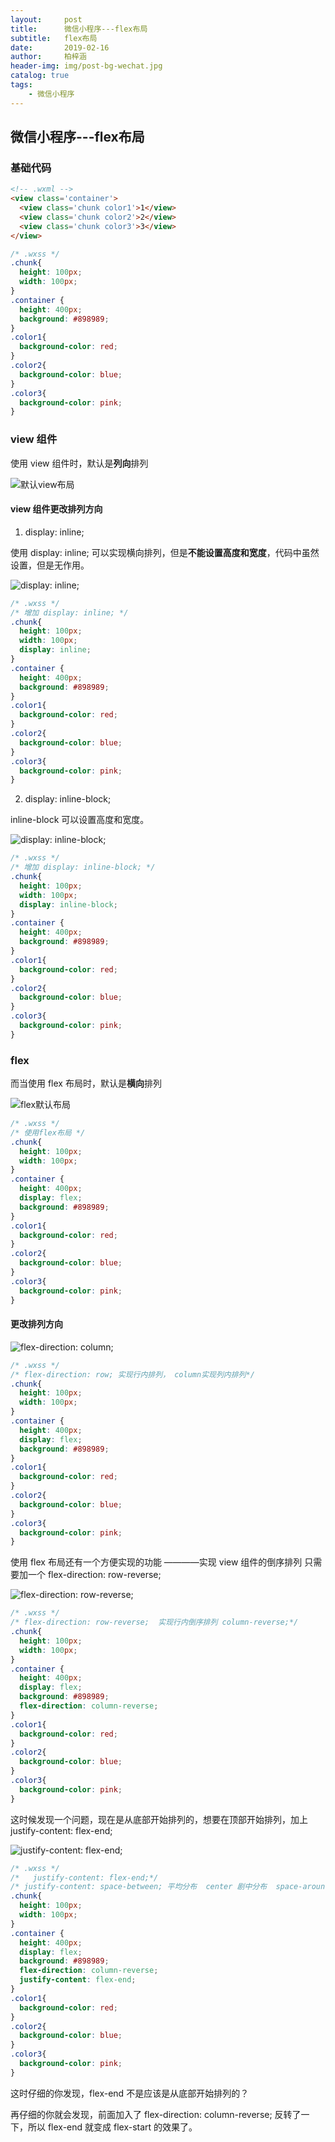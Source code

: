 ```yaml
---
layout:     post
title:      微信小程序---flex布局
subtitle:   flex布局
date:       2019-02-16
author:     柏梓涵
header-img: img/post-bg-wechat.jpg
catalog: true
tags:
    - 微信小程序
---
```



## 微信小程序---flex布局

### 基础代码

```html
<!-- .wxml -->
<view class='container'>
  <view class='chunk color1'>1</view>
  <view class='chunk color2'>2</view>
  <view class='chunk color3'>3</view>
</view>
```

```css
/* .wxss */
.chunk{
  height: 100px;
  width: 100px;
}
.container {
  height: 400px;
  background: #898989;
}
.color1{
  background-color: red;
}
.color2{
  background-color: blue;
}
.color3{
  background-color: pink;
}
```

### view 组件

使用 view 组件时，默认是**列向**排列

![默认view布局](https://raw.githubusercontent.com/smartBBer/picBox/master/img/006KCUaNgy1g08b6atmocj30af0ih0st.jpg)

#### view 组件更改排列方向

1. display: inline;

使用 display: inline; 可以实现横向排列，但是**不能设置高度和宽度**，代码中虽然设置，但是无作用。

![display: inline;](https://raw.githubusercontent.com/smartBBer/picBox/master/img/006KCUaNgy1g08bkji2uqj30af0ih74b.jpg)

```css
/* .wxss */
/* 增加 display: inline; */
.chunk{
  height: 100px;
  width: 100px;
  display: inline;
}
.container {
  height: 400px;
  background: #898989;
}
.color1{
  background-color: red;
}
.color2{
  background-color: blue;
}
.color3{
  background-color: pink;
}
```


2. display: inline-block;

inline-block 可以设置高度和宽度。

![display: inline-block;](https://raw.githubusercontent.com/smartBBer/picBox/master/img/006KCUaNgy1g08blqsls0j30af0iit8q.jpg)

```css
/* .wxss */
/* 增加 display: inline-block; */
.chunk{
  height: 100px;
  width: 100px;
  display: inline-block;
}
.container {
  height: 400px;
  background: #898989;
}
.color1{
  background-color: red;
}
.color2{
  background-color: blue;
}
.color3{
  background-color: pink;
}
```

### flex

而当使用 flex 布局时，默认是**横向**排列

![flex默认布局](https://raw.githubusercontent.com/smartBBer/picBox/master/img/006KCUaNgy1g08bc0r8eoj30af0ifdfq.jpg)

```css
/* .wxss */
/* 使用flex布局 */
.chunk{
  height: 100px;
  width: 100px;
}
.container {
  height: 400px;
  display: flex;
  background: #898989;
}
.color1{
  background-color: red;
}
.color2{
  background-color: blue;
}
.color3{
  background-color: pink;
}
```

#### 更改排列方向

![flex-direction: column;](https://raw.githubusercontent.com/smartBBer/picBox/master/img/006KCUaNgy1g08bt0zmt6j30af0i73yl.jpg)

```css
/* .wxss */
/* flex-direction: row; 实现行内排列， column实现列内排列*/
.chunk{
  height: 100px;
  width: 100px;
}
.container {
  height: 400px;
  display: flex;
  background: #898989;
}
.color1{
  background-color: red;
}
.color2{
  background-color: blue;
}
.color3{
  background-color: pink;
}
```

使用 flex 布局还有一个方便实现的功能 ————实现 view 组件的倒序排列
只需要加一个 flex-direction: row-reverse;  

![flex-direction: row-reverse;](https://raw.githubusercontent.com/smartBBer/picBox/master/img/006KCUaNgy1g08c5qhavgj30af0ieq30.jpg)

```css
/* .wxss */
/* flex-direction: row-reverse;  实现行内倒序排列 column-reverse;*/
.chunk{
  height: 100px;
  width: 100px;
}
.container {
  height: 400px;
  display: flex;
  background: #898989;
  flex-direction: column-reverse;
}
.color1{
  background-color: red;
}
.color2{
  background-color: blue;
}
.color3{
  background-color: pink;
}
```

这时候发现一个问题，现在是从底部开始排列的，想要在顶部开始排列，加上 justify-content: flex-end;

![justify-content: flex-end;](https://raw.githubusercontent.com/smartBBer/picBox/master/img/006KCUaNgy1g08c8wxg6pj30af0ijjrh.jpg)

```css
/* .wxss */
/*   justify-content: flex-end;*/
/* justify-content: space-between; 平均分布  center 剧中分布  space-around 等距分布 */
.chunk{
  height: 100px;
  width: 100px;
}
.container {
  height: 400px;
  display: flex;
  background: #898989;
  flex-direction: column-reverse;
  justify-content: flex-end;
}
.color1{
  background-color: red;
}
.color2{
  background-color: blue;
}
.color3{
  background-color: pink;
}
```

这时仔细的你发现，flex-end 不是应该是从底部开始排列的？

再仔细的你就会发现，前面加入了 flex-direction: column-reverse; 反转了一下，所以 flex-end 就变成 flex-start 的效果了。

